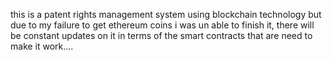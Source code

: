 this is a patent rights management system using blockchain technology but due to my failure to get ethereum coins i was un able to finish it, there will be constant updates on it in terms of the smart contracts that are need to make it work.... 
